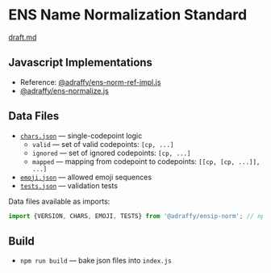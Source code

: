 # ENS Name Normalization Standard

[draft.md](./draft.md)

## Javascript Implementations

* Reference: [@adraffy/ens-norm-ref-impl.js](https://github.com/adraffy/ens-norm-ref-impl.js)
* [@adraffy/ens-normalize.js](https://github.com/adraffy/ens-normalize.js)

## Data Files 
* [`chars.json`](./chars.json) &mdash; single-codepoint logic
	* `valid` &mdash; set of valid codepoints: `[cp, ...]`
	* `ignored` &mdash; set of ignored codepoints: `[cp, ...]`
	* `mapped` &mdash; mapping from codepoint to codepoints: `[[cp, [cp, ...]], ...]`
* [`emoji.json`](./emoji.json) &mdash; allowed emoji sequences
* [`tests.json`](./tests.json) &mdash; validation tests


Data files available as imports:
```Javascript
import {VERSION, CHARS, EMOJI, TESTS} from '@adraffy/ensip-norm'; // npm i @adraffy/ensip-norm
```

## Build

* `npm run build` &mdash; bake json files into `index.js`